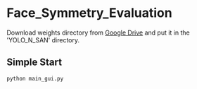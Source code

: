 # Face_Symmetry_Evaluation

Download weights directory from [Google Drive](https://drive.google.com/drive/folders/1KBX-NhNoVNEEB2ncvLfGgueOp8YDwfaV?usp=sharing) and put it in the 'YOLO_N_SAN' directory.

## Simple Start

<code>python main_gui.py</code>
